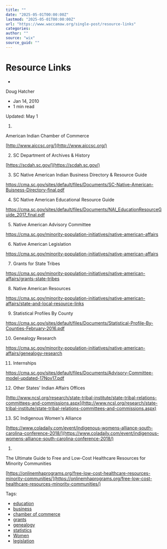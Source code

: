 ```yaml
---
title: ""
date: "2025-05-01T00:00:00Z"
lastmod: "2025-05-01T00:00:00Z"
url: "https://www.waccamaw.org/single-post/resource-links"
categories:
author: ""
source: "wix"
source_guid: ""
---
```


# Resource Links

-

Doug Hatcher
- Jan 14, 2010
- 1 min read

Updated: May 1

1.

American Indian Chamber of Commerce

[http://www.aiccsc.org/](http://www.aiccsc.org/)

2. SC Department of Archives & History

 [https://scdah.sc.gov/](https://scdah.sc.gov/)

3. SC Native American Indian Business Directory & Resource Guide

https://cma.sc.gov/sites/default/files/Documents/SC-Native-American-Buisness-Directory-final.pdf

4. SC Native American Educational Resource Guide

https://cma.sc.gov/sites/default/files/Documents/NAI_EducationResourceGuide_2017_final.pdf

5. Native American Advisory Committee

https://cma.sc.gov/minority-population-initiatives/native-american-affairs

6. Native American Legislation

https://cma.sc.gov/minority-population-initiatives/native-american-affairs

7. Grants for State Tribes

https://cma.sc.gov/minority-population-initiatives/native-american-affairs/grants-state-tribes

8. Native American Resources

https://cma.sc.gov/minority-population-initiatives/native-american-affairs/state-and-local-resource-links

9. Statistical Profiles By County

https://cma.sc.gov/sites/default/files/Documents/Statistical-Profile-By-Counties-February-2016.pdf

10. Genealogy Research

https://cma.sc.gov/minority-population-initiatives/native-american-affairs/genealogy-research

11. Internships

https://cma.sc.gov/sites/default/files/Documents/Advisory-Committee-model-updated-17Nov17.pdf

12. Other States' Indian Affairs Offices

[http://www.ncsl.org/research/state-tribal-institute/state-tribal-relations-committees-and-commissions.aspx](http://www.ncsl.org/research/state-tribal-institute/state-tribal-relations-committees-and-commissions.aspx)

13. SC Indigenous Women's Alliance

[https://www.coladaily.com/event/indigenous-womens-alliance-south-carolina-conference-2018/](https://www.coladaily.com/event/indigenous-womens-alliance-south-carolina-conference-2018/)

1.

The Ultimate Guide to Free and Low-Cost Healthcare Resources for Minority Communities

[https://onlinemhaprograms.org/free-low-cost-healthcare-resources-minority-communities/](https://onlinemhaprograms.org/free-low-cost-healthcare-resources-minority-communities/)

Tags:

- [education](https://www.waccamaw.org/updates/tags/education)
- [business](https://www.waccamaw.org/updates/tags/business)
- [chamber of commerce](https://www.waccamaw.org/updates/tags/chamber-of-commerce)
- [grants](https://www.waccamaw.org/updates/tags/grants)
- [genealogy](https://www.waccamaw.org/updates/tags/genealogy)
- [statistics](https://www.waccamaw.org/updates/tags/statistics)
- [Women](https://www.waccamaw.org/updates/tags/women)
- [legislation](https://www.waccamaw.org/updates/tags/legislation)

